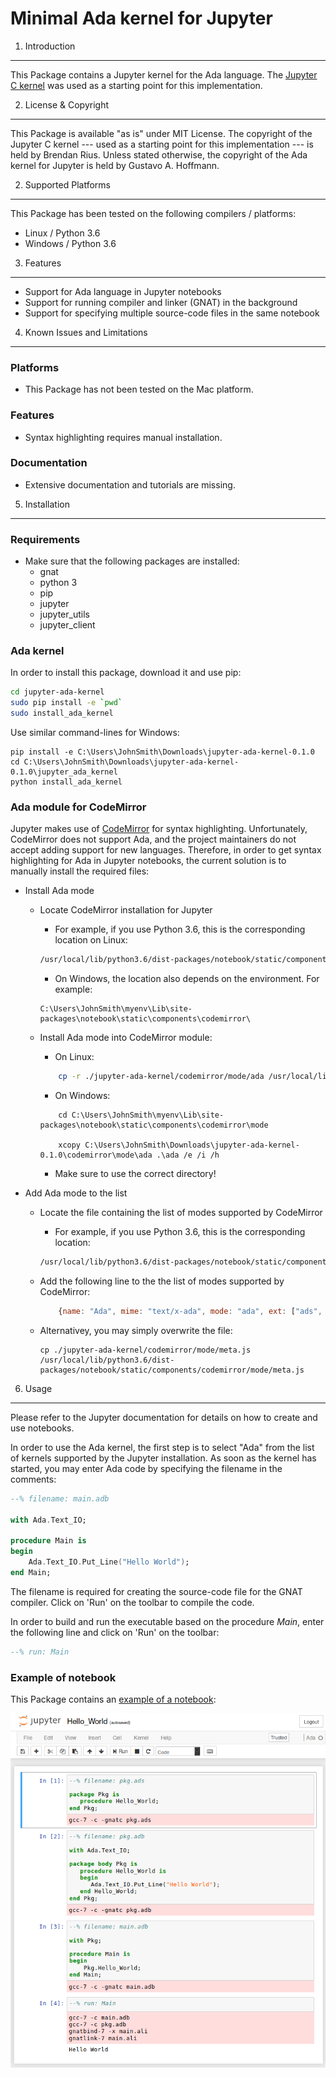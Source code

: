 Minimal Ada kernel for Jupyter
==============================

1. Introduction
---------------

This Package contains a Jupyter kernel for the Ada language. The
[Jupyter C kernel](https://github.com/brendan-rius/jupyter-c-kernel) was used
as a starting point for this implementation.


2. License & Copyright
----------------------

This Package is available "as is" under MIT License. The copyright of the
Jupyter C kernel --- used as a starting point for this implementation --- is
held by Brendan Rius. Unless stated otherwise, the copyright of the Ada kernel
for Jupyter is held by Gustavo A. Hoffmann.


2. Supported Platforms
----------------------

This Package has been tested on the following compilers / platforms:

- Linux / Python 3.6
- Windows / Python 3.6


3. Features
-----------

- Support for Ada language in Jupyter notebooks
- Support for running compiler and linker (GNAT) in the background
- Support for specifying multiple source-code files in the same notebook


4. Known Issues and Limitations
-------------------------------

### Platforms

- This Package has not been tested on the Mac platform.

### Features

- Syntax highlighting requires manual installation.

### Documentation

- Extensive documentation and tutorials are missing.


5. Installation
---------------

### Requirements

- Make sure that the following packages are installed:
    - gnat
    - python 3
    - pip
    - jupyter
    - jupyter_utils
    - jupyter_client

### Ada kernel

In order to install this package, download it and use pip:

```bash
cd jupyter-ada-kernel
sudo pip install -e `pwd`
sudo install_ada_kernel
```

Use similar command-lines for Windows:

```
pip install -e C:\Users\JohnSmith\Downloads\jupyter-ada-kernel-0.1.0
cd C:\Users\JohnSmith\Downloads\jupyter-ada-kernel-0.1.0\jupyter_ada_kernel
python install_ada_kernel
```

### Ada module for CodeMirror

Jupyter makes use of [CodeMirror](https://codemirror.net/) for syntax
highlighting. Unfortunately, CodeMirror does not support Ada, and the project
maintainers do not accept adding support for new languages. Therefore, in order
to get syntax highlighting for Ada in Jupyter notebooks, the current solution
is to manually install the required files:

- Install Ada mode

    - Locate CodeMirror installation for Jupyter
        - For example, if you use Python 3.6, this is the corresponding location on Linux:

        ```bash
        /usr/local/lib/python3.6/dist-packages/notebook/static/components/codemirror/
        ```

        - On Windows, the location also depends on the environment. For example:

        ```
        C:\Users\JohnSmith\myenv\Lib\site-packages\notebook\static\components\codemirror\
        ```

    - Install Ada mode into CodeMirror module:

        - On Linux:

        ```bash
            cp -r ./jupyter-ada-kernel/codemirror/mode/ada /usr/local/lib/python3.6/dist-packages/notebook/static/components/codemirror/mode/
        ```

        - On Windows:

        ```
            cd C:\Users\JohnSmith\myenv\Lib\site-packages\notebook\static\components\codemirror\mode

            xcopy C:\Users\JohnSmith\Downloads\jupyter-ada-kernel-0.1.0\codemirror\mode\ada .\ada /e /i /h
        ```

        - Make sure to use the correct directory!

- Add Ada mode to the list

    - Locate the file containing the list of modes supported by CodeMirror
        - For example, if you use Python 3.6, this is the corresponding location:

        ```bash
        /usr/local/lib/python3.6/dist-packages/notebook/static/components/codemirror/mode/meta.js
        ```

    - Add the following line to the the list of modes supported by CodeMirror:

        ```javascript
            {name: "Ada", mime: "text/x-ada", mode: "ada", ext: ["ads", "adb", "ada"]},
        ```

    - Alternativey, you may simply overwrite the file:

        ```
        cp ./jupyter-ada-kernel/codemirror/mode/meta.js /usr/local/lib/python3.6/dist-packages/notebook/static/components/codemirror/mode/meta.js
        ```


6. Usage
--------

Please refer to the Jupyter documentation for details on how to create and use
notebooks.

In order to use the Ada kernel, the first step is to select "Ada" from the list
of kernels supported by the Jupyter installation. As soon as the kernel has
started, you may enter Ada code by specifying the filename in the comments:

```ada
--% filename: main.adb

with Ada.Text_IO;

procedure Main is
begin
    Ada.Text_IO.Put_Line("Hello World");
end Main;
```

The filename is required for creating the source-code file for the GNAT
compiler. Click on 'Run' on the toolbar to compile the code.

In order to build and run the executable based on the procedure _Main_, enter
the following line and click on 'Run' on the toolbar:

```ada
--% run: Main
```

### Example of notebook

This Package contains an [example of a notebook](examples/Hello_World.ipynb):

![Pic of notebook](examples/Hello_World.png)
